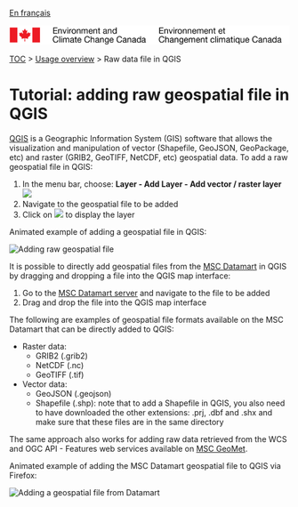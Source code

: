 [En français](tutorial_raw-data_QGIS_fr.md)

![ECCC logo](../img_eccc-logo.png)

[TOC](../readme_en.md) > [Usage overview](readme_en.md) > Raw data file in QGIS

# Tutorial: adding raw geospatial file in QGIS

[QGIS](https://qgis.org) is a Geographic Information System (GIS) software that allows the visualization and manipulation of vector (Shapefile, GeoJSON, GeoPackage, etc) and raster (GRIB2, GeoTIFF, NetCDF, etc) geospatial data. To add a raw geospatial file in QGIS:

1. In the menu bar, choose: <b>Layer - Add Layer - Add vector / raster layer</b><br> <img src="https://collaboration.cmc.ec.gc.ca/cmc/cmos/public_doc/usage/images_QGIS/qgis_add-layer_en.png" width=60%>
2. Navigate to the geospatial file to be added
3. Click on <img src="https://collaboration.cmc.ec.gc.ca/cmc/cmos/public_doc/usage/images_QGIS/qgis_button-add_en.png" width=5%> to display the layer

Animated example of adding a geospatial file in QGIS:

![Adding raw geospatial file](https://collaboration.cmc.ec.gc.ca/cmc/cmos/public_doc/usage/images_QGIS/qgis_add-raw-file_en.gif)

It is possible to directly add geospatial files from the [MSC Datamart](../msc-datamart/readme_en.md) in QGIS by dragging and dropping a file into the QGIS map interface:

1. Go to the [MSC Datamart server](https://dd.weather.gc.ca) and navigate to the file to be added
2. Drag and drop the file into the QGIS map interface

The following are examples of geospatial file formats available on the MSC Datamart that can be directly added to QGIS:

* Raster data:
    * GRIB2 (.grib2)
    * NetCDF (.nc)
    * GeoTIFF (.tif)
* Vector data:
    * GeoJSON (.geojson)
    * Shapefile (.shp): note that to add a Shapefile in QGIS, you also need to have downloaded the other extensions: .prj, .dbf and .shx and make sure that these files are in the same directory

The same approach also works for adding raw data retrieved from the WCS and OGC API - Features web services available on [MSC GeoMet](../msc-geomet/readme_en.md).

Animated example of adding the MSC Datamart geospatial file to QGIS via Firefox:

![Adding a geospatial file from Datamart](https://collaboration.cmc.ec.gc.ca/cmc/cmos/public_doc/usage/images_QGIS/qgis_add-raw-file-from-dd_en.gif)
